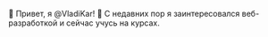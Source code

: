 👋 Привет, я @VladiKar!
👀 С недавних пор я заинтересовался веб-разработкой и сейчас учусь на курсах.  
<!---
VladiKar/VladiKar is a ✨ special ✨ repository because its `README.md` (this file) appears on your GitHub profile.
You can click the Preview link to take a look at your changes.
--->
